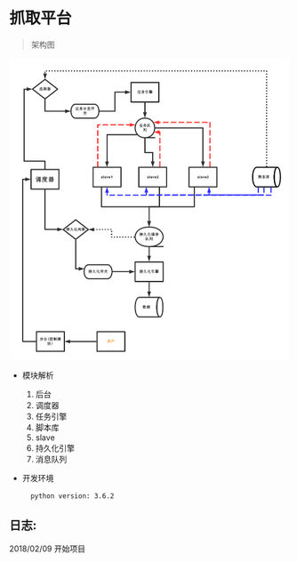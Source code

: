 
# 抓取平台
> 架构图

![平台框架图][1]


- 模块解析
	
	1. 后台
	2. 调度器
	3. 任务引擎
	4. 脚本库
	5. slave
	6. 持久化引擎
	7. 消息队列

- 开发环境

        python version: 3.6.2


## 日志:

2018/02/09 开始项目


[1]:https://github.com/beforeuwait/spider_platform/blob/master/%E5%B9%B3%E5%8F%B0%E6%A1%86%E6%9E%B6.png?raw=true

